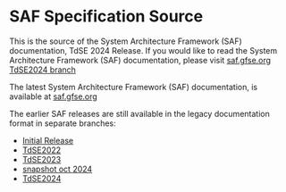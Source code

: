 # SAF Specification Source
This is the source of the System Architecture Framework (SAF) documentation, TdSE 2024 Release.
If you would like to read the System Architecture Framework (SAF) documentation, please visit [saf.gfse.org TdSE2024 branch](https://saf.gfse.org/version/TdSE2024)

The latest System Architecture Framework (SAF) documentation, is available at [saf.gfse.org](https://saf.gfse.org)

The earlier SAF releases are still available in the legacy documentation format in separate branches:

* [Initial Release](https://github.com/GfSE/SAF-Specification/tree/Initial-Release/README.md)
* [TdSE2022](https://github.com/GfSE/SAF-Specification/tree/TdSE2022/README.md)
* [TdSE2023](https://github.com/GfSE/SAF-Specification/tree/TdSE2023/README.md)
* [snapshot oct 2024](https://github.com/GfSE/SAF-Specification/tree/legacy-doc/README.md)
* [TdSE2024](https://saf.gfse.org/version/TdSE2024)

